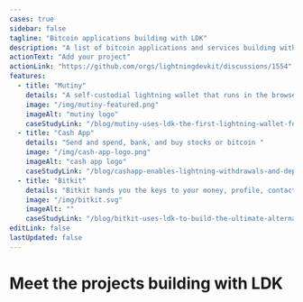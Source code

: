```yaml
---
cases: true
sidebar: false
tagline: "Bitcoin applications building with LDK"
description: "A list of bitcoin applications and services building with LDK"
actionText: "Add your project"
actionLink: "https://github.com/orgs/lightningdevkit/discussions/1554"
features:
  - title: "Mutiny"
    details: "A self-custodial lightning wallet that runs in the browser"
    image: "/img/mutiny-featured.png"
    imageAlt: "mutiny logo"
    caseStudyLink: "/blog/mutiny-uses-ldk-the-first-lightning-wallet-for-the-web/"
  - title: "Cash App"
    details: "Send and spend, bank, and buy stocks or bitcoin "
    image: "/img/cash-app-logo.png"
    imageAlt: "cash app logo"
    caseStudyLink: "/blog/cashapp-enables-lightning-withdrawals-and-deposits-using-ldk/"
  - title: "Bitkit"
    details: "Bitkit hands you the keys to your money, profile, contacts, and web accounts"
    image: "/img/bitkit.svg"
    imageAlt: ""
    caseStudyLink: "/blog/bitkit-uses-ldk-to-build-the-ultimate-alternative-to-custodial-wallets/"
editLink: false
lastUpdated: false
---
```


<h1 class="more-cases-heading">
   Meet the projects building with LDK
</h1>

<CodeSwitcher :languages="{all: 'All', mobile:'Mobile', web:'Web', desktop:'Desktop', custodial: 'Custodial', infra:'Infrastructure', misc:'Misc',}">
  <template v-slot:mobile>
    <div class="case-studies">
     <div class="case-study-item">
      <a href="https://10101.finance/" target="_blank"><img src="./assets/10101.png" /></a>
      <h3><a href="https://10101.finance/" target="_blank">10101</a></h3>
      <p>An on and off-chain wallet infused with trading</p>
    </div>
    <div class="case-study-item">
      <a href="https://bitkit.to/" target="_blank"><img src="./assets/bitkit.png" /></a>
      <h3><a href="https://bitkit.to/" target="_blank">Bitkit</a></h3>
      <p>The ultimate bitcoin toolkit, take charge of your digital life</p>
    </div>
    <div class="case-study-item">
      <a href="https://bluewallet.io/" target="_blank"><img src="./assets/blue-wallet.png" /></a>
      <h3><a href="https://bluewallet.io/" target="_blank">Blue Wallet</a></h3>
      <p>A radically simple and powerful bitcoin and Lightning wallet</p>
    </div>
    <div class="case-study-item">
      <a href="https://github.com/EttaWallet/EttaWallet" target="_blank"><img src="./assets/etta.png" /></a>
      <h3><a href="https://github.com/EttaWallet/EttaWallet" target="_blank">EttaWallet</a></h3>
      <p>A simple open-source wallet with a strong bias toward usability, accessibility, and UX</p>
    </div>
    <div class="case-study-item">
    <a href="https://twitter.com/kumulydev" target="_blank"><img src="./assets/kumuly.png" /></a>
    <h3><a href="https://twitter.com/kumulydev" target="_blank">Kumuly</a></h3>
    <p>Colombian-based mobile bitcoin and Lightning wallet</p>
    </div>
     <div class="case-study-item">
      <a href="https://mercurywallet.com/" target="_blank"><img src="./assets/mercury.png" /></a>
      <h3><a href="https://mercurywallet.com/" target="_blank">Mercury</a></h3>
      <p>A layer 2 bitcoin wallet that enables users to send and swap bitcoin privately</p>
    </div>
     <div class="case-study-item">
      <a href="https://www.velascommerce.com/" target="_blank"><img src="./assets/velas.png" /></a>
      <h3><a href="https://www.velascommerce.com/" target="_blank">Velas</a></h3>
      <p>A way to integrate Lightning into websites, mobile applications, and more</p>
    </div>
    </div>
  </template>

  <template v-slot:web>

  <div class="case-studies">
    <div class="case-study-item">
      <h3><a href="https://mutinywallet.com/" target="_blank"><img src="./assets/mutiny.png" /></a></h3>
      <h3><a href="https://mutinywallet.com/" target="_blank">Mutiny</a></h3>
      <p>A web-first unstoppable bitcoin wallet for everyone</p>
    </div>
  </div>

  </template>

  <template v-slot:desktop>
      <div class="case-studies">
      <div class="case-study-item">
        <a href="https://atomicdex.io/en/" target="_blank"><img src="./assets/atomic.png" /></a>
        <h3><a href="https://atomicdex.io/en/" target="_blank">AtomicDEX</a></h3>
        <p>A multi-coin wallet, bridge, and DEX rolled into one app</p>
      </div>
      <div class="case-study-item">
        <a href="https://hydranet.ai/" target="_blank"><img src="./assets/hydranet.png" /></a>
        <h3><a href="https://hydranet.ai/" target="_blank">Hydranet</a></h3>
        <p>A layer 3 decentralized exchange, allowing trading with native tokens between blockchains</p>
      </div>
      <div class="case-study-item">
        <a href="https://mercurywallet.com/" target="_blank"><img src="./assets/mercury.png" /></a>
        <h3><a href="https://mercurywallet.com/" target="_blank">Mercury</a></h3>
        <p>A layer 2 bitcoin wallet that enables users to send and swap bitcoin privately</p>
      </div>
      </div>
  </template>

  <template v-slot:custodial>

  <div class="case-studies">
  <div class="case-study-item">
    <a href="https://cash.app/" target="_blank"> <img src="./assets/cash-app-logo.png" /></a>
    <h3><a href="https://cash.app/" target="_blank">Cash App</a></h3>
    <p>Send and spend, bank, and buy stocks or bitcoin</p>
  </div>
  </div>

  </template>

  <template v-slot:infra>

  <div class="case-studies">
  <div class="case-study-item">
    <a href="https://github.com/aciedo" target="_blank"><img src="./assets/aciedo.svg" /></a>
    <h3><a href="https://github.com/aciedo" target="_blank">Aciedo</a></h3>
    <p>A financial infrastructure suite for developers and users</p>
  </div>
  <div class="case-study-item">
    <a href="https://cequals.xyz/" target="_blank"><img src="./assets/c=.png" /></a>
    <h3><a href="https://cequals.xyz/" target="_blank">c=</a></h3>
    <p>Tools and services that connect people to the Lightning Network</p>
  </div>
  <div class="case-study-item">
    <a href="https://github.com/kuutamolabs/lightning-knd" target="_blank"><img src="./assets/kuutamo.png" /></a>
    <h3><a href="https://github.com/kuutamolabs/lightning-knd" target="_blank">kuutamo</a></h3>
    <p>A turn-key, end-to-end solution for running self-hosted nodes, anywhere</p>
  </div>
  <div class="case-study-item">
    <a href="https://github.com/lndk-org/lndk" target="_blank"><img src="./assets/lndk.png" /></a>
    <h3><a href="https://github.com/lndk-org/lndk" target="_blank">LNDK</a></h3>
    <p>A standalone daemon that aims to externally implement BOLT 12 functionality for LND</p>
  </div>
  <div class="case-study-item">
    <a href="https://github.com/lexe-tech" target="_blank"><img src="./assets/lexe.png" /></a>
    <h3><a href="https://github.com/lexe-tech" target="_blank">Lexe</a></h3>
    <p>Managed non-custodial Lightning nodes inside secure hardware</p>
  </div>
  <div class="case-study-item">
    <a href="https://www.lightspark.com/" target="_blank"> <img src="./assets/lightspark.png" /></a>
    <h3><a href="https://www.lightspark.com/" target="_blank">Lightspark</a></h3>
    <p>Enterprise-grade, fast, secure payments on Lightning</p>
  </div>
  <div class="case-study-item">
    <a href="https://github.com/L2-Technology/sensei" target="_blank"><img src="./assets/sensei.png" /></a>
    <h3><a href="https://github.com/L2-Technology/sensei" target="_blank">Sensei</a></h3>
    <p>A Lightning node implementation for everyone</p>
  </div>
  <div class="case-study-item">
    <a href="https://github.com/talaia-labs/rust-teos" target="_blank"><img src="./assets/teos.png" /></a>
    <h3><a href="https://github.com/talaia-labs/rust-teos" target="_blank">TEOS</a></h3>
    <p>A bitcoin watchtower with a specific focus on Lightning</p>
  </div>
  <div class="case-study-item">
    <a href="https://vls.tech/" target="_blank"><img src="./assets/vls.png" /></a>
    <h3><a href="https://vls.tech/" target="_blank">VLS</a></h3>
    <p>Separates Lightning private keys and security rule validation from nodes, into a discrete signing device</p>
  </div>
  <div class="case-study-item">
    <a href="https://voltage.cloud/" target="_blank"><img src="./assets/voltage.png" /></a>
    <h3><a href="https://voltage.cloud/" target="_blank">Voltage</a></h3>
    <p>Enterprise-grade infrastructure for the Lightning Network</p>
  </div>  
  </div>

  </template>

  <template v-slot:misc>
      <div class="case-studies">
        <div class="case-study-item">
          <a href="https://github.com/fiksn/gossiper" target="_blank"><img src="./assets/github.png" /></a>
          <h3><a href="https://github.com/fiksn/gossiper" target="_blank">Gossiper</a></h3>
          <p>Lightning Gossip Ingestion</p>
        </div>
         <div class="case-study-item">
          <a href="https://github.com/BitcoinDevShop/hidden-lightning-network" target="_blank"><img src="./assets/github.png" /></a>
          <h3><a href="https://github.com/BitcoinDevShop/hidden-lightning-network" target="_blank">The Hidden LN</a></h3>
          <p>Probes the Lightning Network for the detection of private channels</p>
        </div>
        <div class="case-study-item">
          <a href="https://github.com/TonyGiorgio/ldk-sample-tor" target="_blank"><img src="./assets/github.png" /></a>
          <h3><a href="https://github.com/TonyGiorgio/ldk-sample-tor" target="_blank">ldk-sample with Tor</a></h3>
          <p>An experimentation with tor that adapts the ldk-sample node</p>
        </div>
        <div class="case-study-item">
          <a href="https://github.com/RGB-Tools/rgb-lightning-sample" target="_blank"><img src="./assets/github.png" /></a>
          <h3><a href="https://github.com/RGB-Tools/rgb-lightning-sample" target="_blank">rgb-lightning-sample</a></h3>
          <p>LN node based on ldk-sample supporting RGB assets</p>
        </div>
         <div class="case-study-item">
          <a href="https://github.com/p2pderivatives/rust-dlc" target="_blank"><img src="./assets/github.png" /></a>
          <h3><a href="https://github.com/p2pderivatives/rust-dlc" target="_blank">rust-dlc</a></h3>
          <p>A Rust library for working with Discreet Log Contracts</p>
        </div>
        <div class="case-study-item">
          <a href="https://github.com/ConorOkus/uMlando-wallet" target="_blank"><img src="./assets/github.png" /></a>
          <h3><a href="https://github.com/ConorOkus/uMlando-wallet" target="_blank">uMlando</a></h3>
          <p>An educational Android demo wallet</p>
        </div>
      </div>

  </template>

  <template v-slot:all>
  <div class="case-studies">
    <div class="case-study-item">
      <a href="https://10101.finance/" target="_blank"><img src="./assets/10101.png" /></a>
      <h3><a href="https://10101.finance/" target="_blank">10101</a></h3>
      <p>An on and off-chain wallet infused with trading</p>
    </div>
    <div class="case-study-item">
    <a href="https://github.com/aciedo" target="_blank"><img src="./assets/aciedo.svg" /></a>
    <h3><a href="https://github.com/aciedo" target="_blank">Aciedo</a></h3>
    <p>A financial infrastructure suite for developers and users</p>
    </div>
    <div class="case-study-item">
      <a href="https://atomicdex.io/en/" target="_blank"><img src="./assets/atomic.png" /></a>
      <h3><a href="https://atomicdex.io/en/" target="_blank">AtomicDEX</a></h3>
      <p>A multi-coin wallet, bridge, and DEX rolled into one app</p>
    </div>
    <div class="case-study-item">
      <a href="https://bitkit.to/" target="_blank"><img src="./assets/bitkit.png" /></a>
      <h3><a href="https://bitkit.to/" target="_blank">Bitkit</a></h3>
      <p>The ultimate bitcoin toolkit, take charge of your digital life</p>
    </div>
    <div class="case-study-item">
      <a href="https://bluewallet.io/" target="_blank"><img src="./assets/blue-wallet.png" /></a>
      <h3><a href="https://bluewallet.io/" target="_blank">Blue Wallet</a></h3>
      <p>A radically simple and powerful bitcoin and Lightning wallet</p>
    </div>
    <div class="case-study-item">
      <a href="https://cequals.xyz/" target="_blank"><img src="./assets/c=.png" /></a>
      <h3><a href="https://cequals.xyz/" target="_blank">c=</a></h3>
      <p>Tools and services that connect people to the Lightning Network</p>
    </div>
    <div class="case-study-item">
      <a href="https://cash.app/" target="_blank"> <img src="./assets/cash-app-logo.png" /></a>
      <h3><a href="https://cash.app/" target="_blank">Cash App</a></h3>
      <p>Send and spend, bank, and buy stocks or bitcoin</p>
    </div>
    <div class="case-study-item">
        <a href="https://github.com/EttaWallet/EttaWallet" target="_blank"><img src="./assets/etta.png" /></a>
        <h3><a href="https://github.com/EttaWallet/EttaWallet" target="_blank">EttaWallet</a></h3>
        <p>A simple open-source wallet with a strong bias toward usability, accessibility, and UX</p>
    </div>
    <div class="case-study-item">
        <a href="https://github.com/fiksn/gossiper" target="_blank"><img src="./assets/github.png" /></a>
        <h3><a href="https://github.com/fiksn/gossiper" target="_blank">Gossiper</a></h3>
        <p>Lightning Gossip Ingestion</p>
    </div>
    <div class="case-study-item">
      <a href="https://hydranet.ai/" target="_blank"><img src="./assets/hydranet.png" /></a>
      <h3><a href="https://hydranet.ai/" target="_blank">Hydranet</a></h3>
      <p>A layer 3 decentralized exchange, allowing trading with native tokens between blockchains</p>
    </div>
   <div class="case-study-item">
    <a href="https://twitter.com/kumulydev" target="_blank"><img src="./assets/kumuly.png" /></a>
    <h3><a href="https://twitter.com/kumulydev" target="_blank">Kumuly</a></h3>
    <p>Colombian-based mobile bitcoin and Lightning wallet</p>
   </div>
   <div class="case-study-item">
      <a href="https://github.com/kuutamolabs/lightning-knd" target="_blank"><img src="./assets/kuutamo.png" /></a>
      <h3><a href="https://github.com/kuutamolabs/lightning-knd" target="_blank">kuutamo</a></h3>
      <p>A turn-key, end-to-end solution for running self-hosted nodes, anywhere</p>
   </div>
   <div class="case-study-item">
    <a href="https://github.com/TonyGiorgio/ldk-sample-tor" target="_blank"><img src="./assets/github.png" /></a>
    <h3><a href="https://github.com/TonyGiorgio/ldk-sample-tor" target="_blank">ldk-sample with Tor</a></h3>
    <p>An experimentation with tor that adapts the ldk-sample node</p>
   </div>
   <div class="case-study-item">
    <a href="https://github.com/lexe-tech" target="_blank"> <img src="./assets/lexe.png" /></a>
    <h3><a href="https://github.com/lexe-tech" target="_blank">Lexe</a></h3>
    <p>Managed non-custodial Lightning nodes inside secure hardware</p>
  </div>
   <div class="case-study-item">
    <a href="https://www.lightspark.com/" target="_blank"> <img src="./assets/lightspark.png" /></a>
    <h3><a href="https://www.lightspark.com/" target="_blank">Lightspark</a></h3>
    <p>Enterprise-grade, fast, secure payments on Lightning</p>
  </div>
  <div class="case-study-item">
    <a href="https://www.lightspark.com/" target="_blank"> <img src="./assets/lightspark.png" /></a>
    <h3><a href="https://www.lightspark.com/" target="_blank">Lightspark</a></h3>
    <p>Enterprise-grade, fast, secure payments on Lightning</p>
  </div>
  <div class="case-study-item">
    <a href="https://github.com/lndk-org/lndk" target="_blank"><img src="./assets/lndk.png" /></a>
    <h3><a href="https://github.com/lndk-org/lndk" target="_blank">LNDK</a></h3>
    <p>A standalone daemon that aims to externally implement BOLT 12 functionality for LND</p>
  </div>
  <div class="case-study-item">
    <a href="https://mercurywallet.com/" target="_blank"><img src="./assets/mercury.png" /></a>
    <h3><a href="https://mercurywallet.com/" target="_blank">Mercury</a></h3>
    <p>A layer 2 bitcoin wallet that enables users to send and swap bitcoin privately</p>
  </div>
  <div class="case-study-item">
    <a href="https://mutinywallet.com/" target="_blank"><img src="./assets/mutiny.png" /></a>
    <h3><a href="https://mutinywallet.com/" target="_blank">Mutiny</a></h3>
    <p>A web-first unstoppable bitcoin wallet for everyone</p>
  </div>
  <div class="case-study-item">
    <a href="https://github.com/RGB-Tools/rgb-lightning-sample" target="_blank"><img src="./assets/github.png" /></a>
    <h3><a href="https://github.com/RGB-Tools/rgb-lightning-sample" target="_blank">rgb-lightning-sample</a></h3>
    <p>LN node based on ldk-sample supporting RGB assets</p>
  </div>
  <div class="case-study-item">
    <a href="https://github.com/p2pderivatives/rust-dlc" target="_blank"><img src="./assets/github.png" /></a>
    <h3><a href="https://github.com/p2pderivatives/rust-dlc" target="_blank">rust-dlc</a></h3>
    <p>A Rust library for working with Discreet Log Contracts</p>
  </div>
  <div class="case-study-item">
    <a href="https://github.com/L2-Technology/sensei" target="_blank"><img src="./assets/sensei.png" /></a>
    <h3><a href="https://github.com/L2-Technology/sensei" target="_blank">Sensei</a></h3>
    <p>A Lightning node implementation for everyone</p>
  </div>
  <div class="case-study-item">
    <a href="https://github.com/talaia-labs/rust-teos" target="_blank"><img src="./assets/teos.png" /></a>
    <h3><a href="https://github.com/talaia-labs/rust-teos" target="_blank">TEOS</a></h3>
    <p>A bitcoin watchtower with a specific focus on Lightning</p>
  </div>
  <div class="case-study-item">
    <a href="https://github.com/BitcoinDevShop/hidden-lightning-network" target="_blank"><img src="./assets/github.png" /></a>
    <h3><a href="https://github.com/BitcoinDevShop/hidden-lightning-network" target="_blank">The Hidden LN</a></h3>
    <p>Probes the Lightning Network for the detection of private channels</p>
  </div>
  <div class="case-study-item">
    <a href="https://github.com/ConorOkus/uMlando-wallet" target="_blank"><img src="./assets/github.png" /></a>
    <h3><a href="https://github.com/ConorOkus/uMlando-wallet" target="_blank">uMlando</a></h3>
    <p>An educational Android demo wallet</p>
  </div>
  <div class="case-study-item">
    <a href="https://www.velascommerce.com/" target="_blank"><img src="./assets/velas.png" /></a>
    <h3><a href="https://www.velascommerce.com/" target="_blank">Velas</a></h3>
    <p>A way to integrate Lightning into websites, mobile applications, and more</p>
  </div>
  <div class="case-study-item">
    <a href="https://vls.tech/" target="_blank"><img src="./assets/vls.png" /></a>
    <h3><a href="https://vls.tech/" target="_blank">VLS</a></h3>
    <p>Separates Lightning private keys and security rule validation from nodes, into a discrete signing device</p>
  </div>
  <div class="case-study-item">
    <a href="https://voltage.cloud/" target="_blank"><img src="./assets/voltage.png" /></a>
    <h3><a href="https://voltage.cloud/" target="_blank">Voltage</a></h3>
    <p>Enterprise-grade infrastructure for the Lightning Network</p>
  </div>
  </div>

  </template>

</CodeSwitcher>
